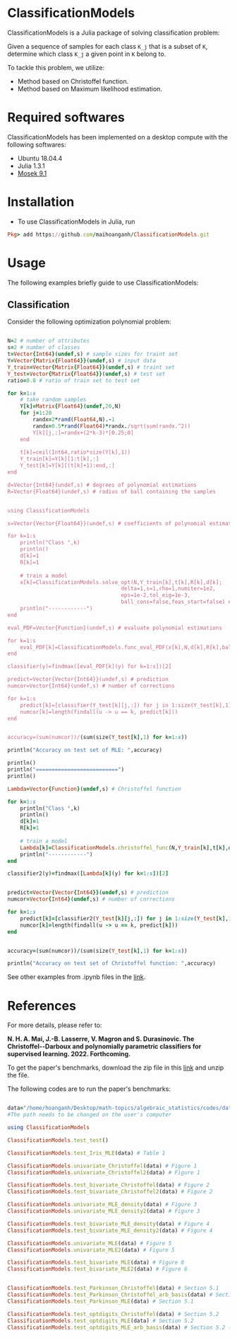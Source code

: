 # ClassificationModels
ClassificationModels is a Julia package of solving classification problem: 

Given a sequence of samples for each class ```K_j``` that is a subset of ```K```, determine which class ```K_j``` a given point in ```K``` belong to.

To tackle this problem, we utilize:
- Method based on Christoffel function.
- Method based on Maximum likelihood estimation. 


# Required softwares
ClassificationModels has been implemented on a desktop compute with the following softwares:
- Ubuntu 18.04.4
- Julia 1.3.1
- [Mosek 9.1](https://www.mosek.com)


# Installation
- To use ClassificationModels in Julia, run
```ruby
Pkg> add https://github.com/maihoanganh/ClassificationModels.git
```

# Usage
The following examples briefly guide to use ClassificationModels:

## Classification
Consider the following optimization polynomial problem:
```ruby

N=2 # number of attributes
s=2 # number of classes
t=Vector{Int64}(undef,s) # sample sizes for traint set
Y=Vector{Matrix{Float64}}(undef,s) # input data
Y_train=Vector{Matrix{Float64}}(undef,s) # traint set
Y_test=Vector{Matrix{Float64}}(undef,s) # test set
ratio=0.8 # ratio of train set to test set

for k=1:s 
    # take random samples
    Y[k]=Matrix{Float64}(undef,20,N)
    for j=1:20
        randx=2*rand(Float64,N).-1
        randx=0.5*rand(Float64)*randx./sqrt(sum(randx.^2))
        Y[k][j,:]=randx+(2*k-3)*[0.25;0]
    end
    
    t[k]=ceil(Int64,ratio*size(Y[k],1))
    Y_train[k]=Y[k][1:t[k],:]
    Y_test[k]=Y[k][(t[k]+1):end,:]
end

d=Vector{Int64}(undef,s) # degrees of polynomial estimations
R=Vector{Float64}(undef,s) # radius of ball containing the samples


using ClassificationModels

x=Vector{Vector{Float64}}(undef,s) # coefficients of polynomial estimations

for k=1:s
    println("Class ",k)
    println()
    d[k]=1
    R[k]=1
    
    # train a model
    x[k]=ClassificationModels.solve_opt(N,Y_train[k],t[k],R[k],d[k];
                                    delta=1,s=1,rho=1,numiter=1e2,
                                    eps=1e-2,tol_eig=1e-3,
                                    ball_cons=false,feas_start=false) # Maximum likelihood estimation
    println("------------")
end

eval_PDF=Vector{Function}(undef,s) # evaluate polynomial estimations

for k=1:s
    eval_PDF[k]=ClassificationModels.func_eval_PDF(x[k],N,d[k],R[k],ball_cons=false)
end

classifier(y)=findmax([eval_PDF[k](y) for k=1:s])[2]

predict=Vector{Vector{Int64}}(undef,s) # prediction
numcor=Vector{Int64}(undef,s) # number of corrections

for k=1:s
    predict[k]=[classifier(Y_test[k][j,:]) for j in 1:size(Y_test[k],1)]
    numcor[k]=length(findall(u -> u == k, predict[k]))
end


accuracy=(sum(numcor))/(sum(size(Y_test[k],1) for k=1:s))

println("Accuracy on test set of MLE: ",accuracy)

println()
println("==========================")
println()

Lambda=Vector{Function}(undef,s) # Christoffel function

for k=1:s
    println("Class ",k)
    println()
    d[k]=1
    R[k]=1
    
    # train a model
    Lambda[k]=ClassificationModels.christoffel_func(N,Y_train[k],t[k],d[k],eps=0.0)
    println("------------")
end

classifier2(y)=findmax([Lambda[k](y) for k=1:s])[2]


predict=Vector{Vector{Int64}}(undef,s) # prediction
numcor=Vector{Int64}(undef,s) # number of corrections

for k=1:s
    predict[k]=[classifier2(Y_test[k][j,:]) for j in 1:size(Y_test[k],1)]
    numcor[k]=length(findall(u -> u == k, predict[k]))
end


accuracy=(sum(numcor))/(sum(size(Y_test[k],1) for k=1:s))

println("Accuracy on test set of Christoffel function: ",accuracy)
```

See other examples from .ipynb files in the [link](https://github.com/maihoanganh/ClassificationModels/tree/main/test).


# References
For more details, please refer to:

**N. H. A. Mai, J.-B. Lasserre, V. Magron and S. Durasinovic. The Christoffel--Darboux and polynomially parametric classifiers for supervised learning. 2022. Forthcoming.**

To get the paper's benchmarks, download the zip file in this [link](https://drive.google.com/file/d/14yxm858LhCMkTCZopNlGDkqrUgMiJYwP/view?usp=sharing) and unzip the file.

The following codes are to run the paper's benchmarks:
```ruby

data="/home/hoanganh/Desktop/math-topics/algebraic_statistics/codes/datasets" # path of data 
#The path needs to be changed on the user's computer

using ClassificationModels

ClassificationModels.test_test()

ClassificationModels.test_Iris_MLE(data) # Table 1

ClassificationModels.univariate_Christoffel(data) # Figure 1
ClassificationModels.univariate_Christoffel2(data) # Figure 1

ClassificationModels.test_bivariate_Christoffel(data) # Figure 2
ClassificationModels.test_bivariate_Christoffel2(data) # Figure 2

ClassificationModels.univariate_MLE_density(data) # Figure 3
ClassificationModels.univariate_MLE_density2(data) # Figure 3

ClassificationModels.test_bivariate_MLE_density(data) # Figure 4
ClassificationModels.test_bivariate_MLE_density2(data) # Figure 4

ClassificationModels.univariate_MLE(data) # Figure 5
ClassificationModels.univariate_MLE2(data) # Figure 5

ClassificationModels.test_bivariate_MLE(data) # Figure 6
ClassificationModels.test_bivariate_MLE2(data) # Figure 6


ClassificationModels.test_Parkinson_Christoffel(data) # Section 5.1
ClassificationModels.test_Parkinson_Christoffel_arb_basis(data) # Section 5.1 (additional monomials)
ClassificationModels.test_Parkinson_MLE(data) # Section 5.1

ClassificationModels.test_optdigits_Christoffel(data) # Section 5.2
ClassificationModels.test_optdigits_MLE(data) # Section 5.2
ClassificationModels.test_optdigits_MLE_arb_basis(data) # Section 5.2 (additional monomials)
```
